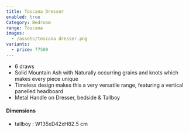 ```yaml
---
title: Toscana Dresser
enabled: true
Category: Bedroom
range: Toscana
images:
  - /assets/toscana dresser.png
variants:
  - price: 77500
---
```


* 6 draws
* Solid Mountain Ash with Naturally occurring grains and knots which makes every piece unique
* Timeless design makes this a very versatile range, featuring a vertical panelled headboard
* Metal Handle on Dresser, bedside & Tallboy

#### Dimensions

* tallboy : W135xD42xH82.5 cm
